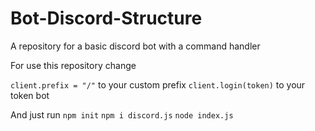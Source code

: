 # Bot-Discord-Structure
A repository for a basic discord bot with a command handler

For use this repository change


`client.prefix = "/"` to your custom prefix
`client.login(token)` to your token bot

And just run 
`npm init`
`npm i discord.js`
`node index.js`
